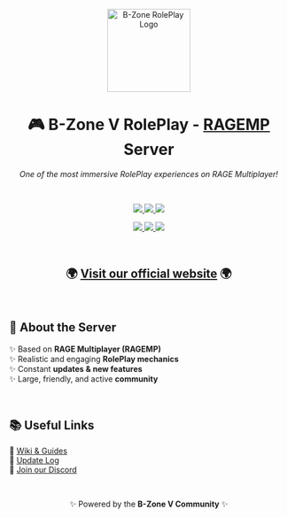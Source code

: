 <p align="center">
  <img src="https://i.imgur.com/kDRrK3x.png" alt="B-Zone RolePlay Logo" width="150"/>
</p>

<h1 align="center">🎮 B-Zone V RolePlay - <a href="https://rage.mp/">RAGEMP</a> Server</h1>

<p align="center">
  <i>One of the most immersive RolePlay experiences on RAGE Multiplayer!</i>
</p>

<br/>

<p align="center">
  <a href="https://b-zone.ro/rage" target="_blank">
    <img src="https://img.shields.io/discord/812307333811535902?label=Discord&color=5865F2&logo=discord&logoColor=white" />
  </a>
  <a href="https://b-zone-gta-v.github.io/B-Zone-GTA-V-Wiki/" target="_blank">
    <img src="https://img.shields.io/badge/Server-Wiki-blue?logo=github&logoColor=white" />
  </a>
  <a href="https://v.b-zone.ro/updates" target="_blank">
    <img src="https://img.shields.io/badge/Update-Log-purple?logo=files&logoColor=white" />
  </a>
</p>

<p align="center">
  <a href="https://www.youtube.com/@BZoneCommunity" target="_blank">
    <img src="https://img.shields.io/badge/Youtube-FF0000?logo=youtube&logoColor=white" />
  </a>
  <a href="https://www.tiktok.com/@bzoneragemp" target="_blank">
    <img src="https://img.shields.io/badge/TikTok-000000?logo=tiktok&logoColor=white" />
  </a>
  <a href="https://www.instagram.com/bzonevroleplay/" target="_blank">
    <img src="https://img.shields.io/badge/Instagram-C13584?logo=instagram&logoColor=white" />
  </a>
</p>

<br/>

<h2 align="center">🌍 <a href="https://v.b-zone.ro">Visit our official website</a> 🌍</h2>

<br/>

## 🚀 About the Server
✨ Based on **RAGE Multiplayer (RAGEMP)**  
✨ Realistic and engaging **RolePlay mechanics**  
✨ Constant **updates & new features**  
✨ Large, friendly, and active **community**  

<br/>

## 📚 Useful Links
📖 [Wiki & Guides](https://b-zone-gta-v.github.io/B-Zone-GTA-V-Wiki/)  
📝 [Update Log](https://v.b-zone.ro/updates)  
💬 [Join our Discord](https://b-zone.ro/rage)  

<br/>

<p align="center">
  ✨ Powered by the <b>B-Zone V Community</b> ✨
</p>
